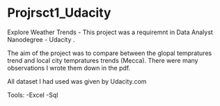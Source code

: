 # Projrsct1_Udacity

Explore Weather Trends - This project was a requiremnt in Data Analyst Nanodegree - Udacity .


The aim of the project was to compare between the glopal tempratures trend and local city tempratures trends (Mecca).
There were many observations I wrote them down in the pdf.

All dataset I had used was given by Udacity.com


Tools:
  -Excel
  -Sql
 
